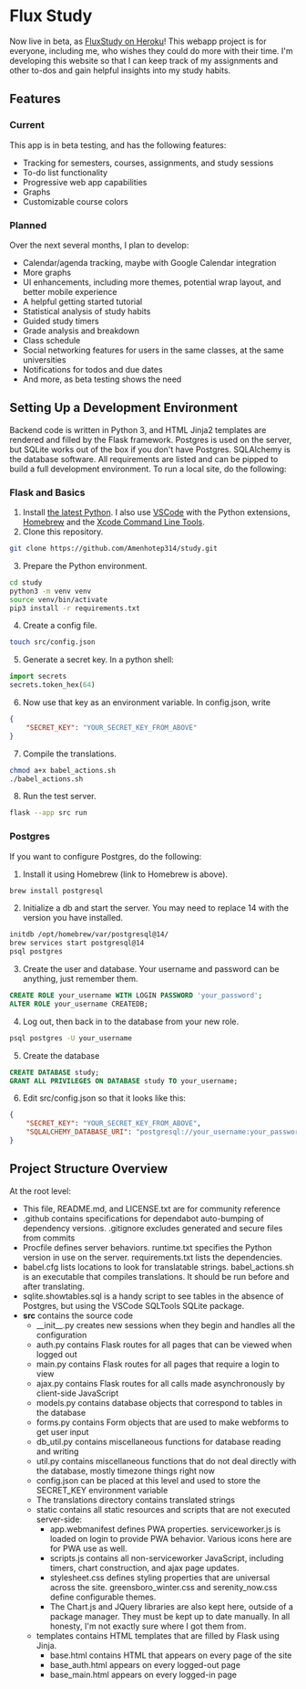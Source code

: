 # Flux Study
Now live in beta, as [FluxStudy on Heroku](https://fluxstudy-3cc38d8670a8.herokuapp.com)!
This webapp project is for everyone, including me, who wishes they could do more with their time. I'm developing this website so that I can keep track of my assignments and other to-dos and gain helpful insights into my study habits.

## Features
### Current
This app is in beta testing, and has the following features:
- Tracking for semesters, courses, assignments, and study sessions
- To-do list functionality
- Progressive web app capabilities
- Graphs
- Customizable course colors

### Planned
Over the next several months, I plan to develop:
- Calendar/agenda tracking, maybe with Google Calendar integration
- More graphs
- UI enhancements, including more themes, potential wrap layout, and better mobile experience
- A helpful getting started tutorial
- Statistical analysis of study habits
- Guided study timers
- Grade analysis and breakdown
- Class schedule
- Social networking features for users in the same classes, at the same universities
- Notifications for todos and due dates
- And more, as beta testing shows the need

## Setting Up a Development Environment
Backend code is written in Python 3, and HTML Jinja2 templates are rendered and filled by the Flask framework. Postgres is used on the server, but SQLite works out of the box if you don't have Postgres. SQLAlchemy is the database software. All requirements are listed and can be pipped to build a full development environment. To run a local site, do the following:

### Flask and Basics
1. Install [the latest Python](https://www.python.org/downloads/). I also use [VSCode](https://code.visualstudio.com) with the Python extensions, [Homebrew](https://brew.sh) and the [Xcode Command Line Tools](https://mac.install.guide/commandlinetools/).
2. Clone this repository.
```bash
git clone https://github.com/Amenhotep314/study.git
```
3. Prepare the Python environment.
```bash
cd study
python3 -m venv venv
source venv/bin/activate
pip3 install -r requirements.txt
```
4. Create a config file.
```bash
touch src/config.json
```
5. Generate a secret key. In a python shell:
```python
import secrets
secrets.token_hex(64)
```
6. Now use that key as an environment variable. In config.json, write
```json
{
    "SECRET_KEY": "YOUR_SECRET_KEY_FROM_ABOVE"
}
```
7. Compile the translations.
```bash
chmod a+x babel_actions.sh
./babel_actions.sh
```
8. Run the test server.
```bash
flask --app src run
```

### Postgres
If you want to configure Postgres, do the following:
1. Install it using Homebrew (link to Homebrew is above).
```bash
brew install postgresql
```
2. Initialize a db and start the server. You may need to replace 14 with the version you have installed.
```bash
initdb /opt/homebrew/var/postgresql@14/
brew services start postgresql@14
psql postgres
```
3. Create the user and database. Your username and password can be anything, just remember them.
```sql
CREATE ROLE your_username WITH LOGIN PASSWORD 'your_password';
ALTER ROLE your_username CREATEDB;
```
4. Log out, then back in to the database from your new role.
```bash
psql postgres -U your_username
```
5. Create the database
```sql
CREATE DATABASE study;
GRANT ALL PRIVILEGES ON DATABASE study TO your_username;
```
6. Edit src/config.json so that it looks like this:
```json
{
    "SECRET_KEY": "YOUR_SECRET_KEY_FROM_ABOVE",
    "SQLALCHEMY_DATABASE_URI": "postgresql://your_username:your_password@localhost/study"
}

```

## Project Structure Overview
At the root level:
 - This file, README.md, and LICENSE.txt are for community reference
 - .github contains specifications for dependabot auto-bumping of dependency versions. .gitignore excludes generated and secure files from commits
 - Procfile defines server behaviors. runtime.txt specifies the Python version in use on the server. requirements.txt lists the dependencies.
 - babel.cfg lists locations to look for translatable strings. babel_actions.sh is an executable that compiles translations. It should be run before and after translating.
 - sqlite.showtables.sql is a handy script to see tables in the absence of Postgres, but using the VSCode SQLTools SQLite package.
 - **src** contains the source code
    - \_\_init\_\_.py creates new sessions when they begin and handles all the configuration
    - auth.py contains Flask routes for all pages that can be viewed when logged out
    - main.py contains Flask routes for all pages that require a login to view
    - ajax.py contains Flask routes for all calls made asynchronously by client-side JavaScript
    - models.py contains database objects that correspond to tables in the database
    - forms.py contains Form objects that are used to make webforms to get user input
    - db_util.py contains miscellaneous functions for database reading and writing
    - util.py contains miscellaneous functions that do not deal directly with the database, mostly timezone things right now
    - config.json can be placed at this level and used to store the SECRET_KEY environment variable
    - The translations directory contains translated strings
    - static contains all static resources and scripts that are not executed server-side:
       - app.webmanifest defines PWA properties. serviceworker.js is loaded on login to provide PWA behavior. Various icons here are for PWA use as well.
       - scripts.js contains all non-serviceworker JavaScript, including timers, chart construction, and ajax page updates.
       - stylesheet.css defines styling properties that are universal across the site. greensboro_winter.css and serenity_now.css define configurable themes.
       - The Chart.js and JQuery libraries are also kept here, outside of a package manager. They must be kept up to date manually. In all honesty, I'm not exactly sure where I got them from.
    - templates contains HTML templates that are filled by Flask using Jinja.
       - base.html contains HTML that appears on every page of the site
       - base_auth.html appears on every logged-out page
       - base_main.html appears on every logged-in page
